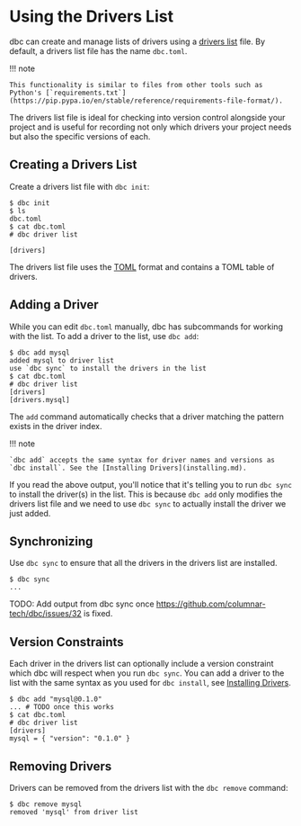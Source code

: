 <!-- Copyright (c) 2025 Columnar Technologies.  All rights reserved. -->

# Using the Drivers List

dbc can create and manage lists of drivers using a [drivers list](../concepts/drivers_list.md) file.
By default, a drivers list file has the name `dbc.toml`.

!!! note

    This functionality is similar to files from other tools such as Python's [`requirements.txt`](https://pip.pypa.io/en/stable/reference/requirements-file-format/).

The drivers list file is ideal for checking into version control alongside your project and is useful for recording not only which drivers your project needs but also the specific versions of each.

## Creating a Drivers List

Create a drivers list file with `dbc init`:

```console
$ dbc init
$ ls
dbc.toml
$ cat dbc.toml
# dbc driver list

[drivers]

```

The drivers list file uses the [TOML](https://toml.io) format and contains a TOML table of drivers.

## Adding a Driver

While you can edit `dbc.toml` manually, dbc has subcommands for working with the list.
To add a driver to the list, use `dbc add`:

```console
$ dbc add mysql
added mysql to driver list
use `dbc sync` to install the drivers in the list
$ cat dbc.toml
# dbc driver list
[drivers]
[drivers.mysql]
```

The `add` command automatically checks that a driver matching the pattern exists in the driver index.

!!! note

    `dbc add` accepts the same syntax for driver names and versions as `dbc install`. See the [Installing Drivers](installing.md).

If you read the above output, you'll notice that it's telling you to run `dbc sync` to install the driver(s) in the list. This is because `dbc add` only modifies the drivers list file and we need to use `dbc sync` to actually install the driver we just added.

## Synchronizing

Use `dbc sync` to ensure that all the drivers in the drivers list are installed. 

```console
$ dbc sync
...
```

TODO: Add output from dbc sync once https://github.com/columnar-tech/dbc/issues/32 is fixed.

## Version Constraints

Each driver in the drivers list can optionally include a version constraint which dbc will respect when you run `dbc sync`. You can add a driver to the list with the same syntax as you used for `dbc install`, see [Installing Drivers](installing.md).

```console
$ dbc add "mysql@0.1.0"
... # TODO once this works
$ cat dbc.toml
# dbc driver list
[drivers]
mysql = { "version": "0.1.0" }
```

## Removing Drivers

Drivers can be removed from the drivers list with the `dbc remove` command:

```console
$ dbc remove mysql
removed 'mysql' from driver list
```
